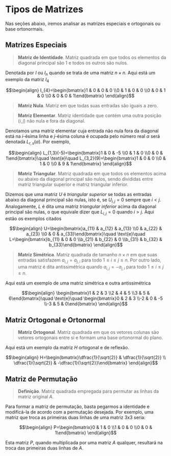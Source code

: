 # Tipos de Matrizes

Nas seções abaixo, iremos analisar as matrizes especiais e ortogonais ou base ortonormais.

## Matrizes Especiais

> **Matriz de Identidade**. Matriz quadrada em que todos os elementos da diagonal principal são $1$ e todos os outros são nulos.

Denotada por $I$ ou $I_{n}$ quando se trata de uma matriz $n\times n$. Aqui está um exemplo da matriz $I_{4}$

```math
\begin{align}
I_{4}=\begin{bmatrix}1 & 0 & 0 & 0 \\0 & 1 & 0 & 0 \\0 & 0 & 1 & 0 \\0 & 0 & 0 & 1\end{bmatrix}
\end{align}
```

> **Matriz Nula**. Matriz em que todas suas entradas são iguais a zero.

> **Matriz Elementar**. Matriz identidade que contém uma outra posição $(i,j)$ não nula e fora da diagonal.

Denotamos uma matriz elementar cuja entrada não nula fora da diagonal está na $i$-ésima linha e $j$-ésima coluna é ocupada pelo número real $\alpha$ será denotada $L_{r,s}(\alpha)$. Por exemplo,

```math
\begin{align}
L_{1,3}(-5)=\begin{bmatrix}1 & 0 & -5 \\0 & 1 & 0 \\0 & 0 & 1\end{bmatrix}\quad \text{e}\quad L_{3,2}(9)=\begin{bmatrix}1 & 0 & 0 \\0 & 1 & 0 \\0 & 9 & 1\end{bmatrix}  
\end{align}
```

> **Matriz Triangular**. Matriz quadrada em que todos os elementos acima ou abaixo da diagonal principal são nulos, sendo divididas entre matriz triangular superior e matriz triangular inferior.

Dizemos que uma matriz $U$ é *triangular superior* se todas as entradas abaixo da diagonal principal são nulas, isto é, se $U_{i,j}=0$ sempre que $i<j$. Analogamente, $L$ é dita uma matriz *triangular inferior* acima da diagonal principal são nulas, o que equivale dizer que $L_{i,j}=0$ quando $i>j$. Aqui estão os exemplos citados

```math
\begin{align}
U=\begin{bmatrix}a_{11} & a_{12} & a_{13} \\0 & a_{22} & a_{23} \\0 & 0 & a_{33}\end{bmatrix}\quad \text{e}\quad L=\begin{bmatrix}b_{11} & 0 & 0 \\b_{21} & b_{22} & 0 \\b_{31} & b_{32} & b_{33}\end{bmatrix}  
\end{align}
```

> **Matriz Simétrica**. Matriz quadrada de tamanho $n\times n$ em que suas entradas satisfazem $a_{i,j}=a_{j,i}$ para todo $1\leq i\leq j\leq n$. Por outro lado, uma matriz é dita antissimétrica quando $a_{i,j}=-a_{j,i}$ para todo $1\leq i\leq j\leq n$.

Aqui está um exemplo de uma matriz simétrica e outra antissimétrica

```math
\begin{align}
\begin{bmatrix}1 & 2 & 3 \\2 & 4 & 5 \\3 & 5 & 6\end{bmatrix}\quad \text{e}\quad \begin{bmatrix}0 & 2 & 3 \\-2 & 0 & -5 \\-3 & 5 & 0\end{bmatrix}  
\end{align}
```

## Matriz Ortogonal e Ortonormal

> **Matriz Ortogonal**.  Matriz quadrada em que os vetores colunas são vetores ortogonais entre si e formam uma base ortonormal do plano.

Aqui está um exemplo da matriz $H$ ortogonal e de reflexão.

```math
\begin{align}
H=\begin{bmatrix}\dfrac{1}{\sqrt{2}} & \dfrac{1}{\sqrt{2}} \\ \dfrac{1}{\sqrt{2}} & -\dfrac{1}{\sqrt{2}}\end{bmatrix}
\end{align}
```

## Matriz de Permutação

> **Definição**. Matriz quadrada empregada para permutar as linhas da matriz original $A$.

Para formar a matriz de permutação, basta pegarmos a identidade e modificá-la de acordo com a permutação desejada. Por exemplo, uma matriz que troca as primeiras duas linhas de uma matriz 3x3 seria:

```math
\begin{align}
P=\begin{bmatrix}0 & 1 & 0 \\1 & 0 & 0 \\0 & 0 & 1\end{bmatrix}
\end{align}
```

Esta matriz $P$, quando multiplicada por uma matriz $A$ qualquer, resultará na troca das primeiras duas linhas de $A$.
